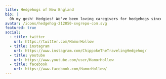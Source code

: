 ```yaml
---
title: Hedgehogs of New England
bio: |
  Oh my gosh! Hedgies! We've been loving caregivers for hedgehogs since the mid-nineties. While hedgehogs are not native to New England (or anywhere in the United States), properly-socialized hedgehogs make for wonderful companions.
avatar: /icons/hedgehog-212050-svgrepo-com.svg
featured: true
social:
  - title: twitter
    url: https://twitter.com/HamorHollow
  - title: instagram
    url: https://www.instagram.com/ChippokeTheTravelingHedgehog/
  - title: youtube
    url: https://www.youtube.com/user/HamorHollow
  - title: facebook
    url: https://www.facebook.com/HamorHollow/
---
```

